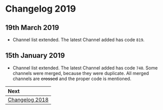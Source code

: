 # Changelog 2019

## 19th March 2019

* Channel list extended. The latest Channel added has code `819`.

## 15th January 2019

* Channel list extended. The latest Channel added has code `740`. Some channels were merged, because they were duplicate. All merged channels are ~~crossed~~ and the proper code is mentioned.

| Next |
| :-- |
| [Changelog 2018](changelog2018.md) |
